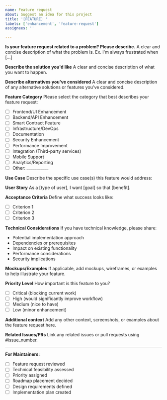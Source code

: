 ```yaml
---
name: Feature request
about: Suggest an idea for this project
title: '[FEATURE] '
labels: ['enhancement', 'feature-request']
assignees: ''

---
```


**Is your feature request related to a problem? Please describe.**
A clear and concise description of what the problem is. Ex. I'm always frustrated when [...]

**Describe the solution you'd like**
A clear and concise description of what you want to happen.

**Describe alternatives you've considered**
A clear and concise description of any alternative solutions or features you've considered.

**Feature Category**
Please select the category that best describes your feature request:
- [ ] Frontend/UI Enhancement
- [ ] Backend/API Enhancement
- [ ] Smart Contract Feature
- [ ] Infrastructure/DevOps
- [ ] Documentation
- [ ] Security Enhancement
- [ ] Performance Improvement
- [ ] Integration (Third-party services)
- [ ] Mobile Support
- [ ] Analytics/Reporting
- [ ] Other: ___________

**Use Case**
Describe the specific use case(s) this feature would address:

**User Story**
As a [type of user], I want [goal] so that [benefit].

**Acceptance Criteria**
Define what success looks like:
- [ ] Criterion 1
- [ ] Criterion 2
- [ ] Criterion 3

**Technical Considerations**
If you have technical knowledge, please share:
- Potential implementation approach
- Dependencies or prerequisites
- Impact on existing functionality
- Performance considerations
- Security implications

**Mockups/Examples**
If applicable, add mockups, wireframes, or examples to help illustrate your feature.

**Priority Level**
How important is this feature to you?
- [ ] Critical (blocking current work)
- [ ] High (would significantly improve workflow)
- [ ] Medium (nice to have)
- [ ] Low (minor enhancement)

**Additional context**
Add any other context, screenshots, or examples about the feature request here.

**Related Issues/PRs**
Link any related issues or pull requests using #issue_number.

---

**For Maintainers:**
- [ ] Feature request reviewed
- [ ] Technical feasibility assessed
- [ ] Priority assigned
- [ ] Roadmap placement decided
- [ ] Design requirements defined
- [ ] Implementation plan created 